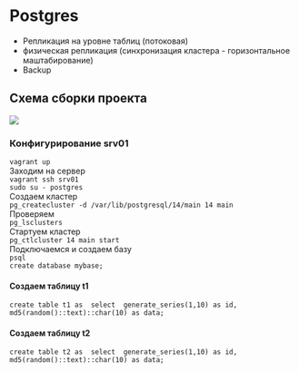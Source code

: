 # Postgres
- Репликация на уровне таблиц (потоковая) 
- физическая репликация (синхронизация кластера - горизонтальное маштабирование) 
- Backup

## Схема сборки проекта
![](https://github.com/vedoff/postgres/blob/main/pict/Screenshot%20from%202022-04-27%2017-27-26.png)

### Конфигурирование srv01
`vagrant up` \
Заходим на сервер \
`vagrant ssh srv01` \
`sudo su - postgres` \
Создаем кластер \
`pg_createcluster -d /var/lib/postgresql/14/main 14 main` \
Проверяем \
`pg_lsclusters` \
Стартуем кластер \
`pg_ctlcluster 14 main start` \
Подключаемся и создаем базу \
`psql` \
`create database mybase;`

#### Создаем таблицу t1

`create table t1 as 
select 
  generate_series(1,10) as id,
  md5(random()::text)::char(10) as data;`

#### Создаем таблицу t2

`create table t2 as 
select 
  generate_series(1,10) as id,
  md5(random()::text)::char(10) as data;`

